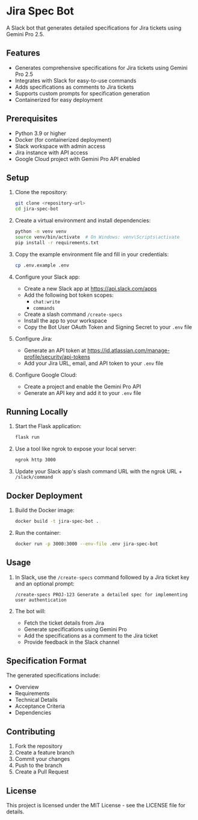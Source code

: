 # Jira Spec Bot

A Slack bot that generates detailed specifications for Jira tickets using Gemini Pro 2.5.

## Features

- Generates comprehensive specifications for Jira tickets using Gemini Pro 2.5
- Integrates with Slack for easy-to-use commands
- Adds specifications as comments to Jira tickets
- Supports custom prompts for specification generation
- Containerized for easy deployment

## Prerequisites

- Python 3.9 or higher
- Docker (for containerized deployment)
- Slack workspace with admin access
- Jira instance with API access
- Google Cloud project with Gemini Pro API enabled

## Setup

1. Clone the repository:
   ```bash
   git clone <repository-url>
   cd jira-spec-bot
   ```

2. Create a virtual environment and install dependencies:
   ```bash
   python -m venv venv
   source venv/bin/activate  # On Windows: venv\Scripts\activate
   pip install -r requirements.txt
   ```

3. Copy the example environment file and fill in your credentials:
   ```bash
   cp .env.example .env
   ```

4. Configure your Slack app:
   - Create a new Slack app at https://api.slack.com/apps
   - Add the following bot token scopes:
     - `chat:write`
     - `commands`
   - Create a slash command `/create-specs`
   - Install the app to your workspace
   - Copy the Bot User OAuth Token and Signing Secret to your `.env` file

5. Configure Jira:
   - Generate an API token at https://id.atlassian.com/manage-profile/security/api-tokens
   - Add your Jira URL, email, and API token to your `.env` file

6. Configure Google Cloud:
   - Create a project and enable the Gemini Pro API
   - Generate an API key and add it to your `.env` file

## Running Locally

1. Start the Flask application:
   ```bash
   flask run
   ```

2. Use a tool like ngrok to expose your local server:
   ```bash
   ngrok http 3000
   ```

3. Update your Slack app's slash command URL with the ngrok URL + `/slack/command`

## Docker Deployment

1. Build the Docker image:
   ```bash
   docker build -t jira-spec-bot .
   ```

2. Run the container:
   ```bash
   docker run -p 3000:3000 --env-file .env jira-spec-bot
   ```

## Usage

1. In Slack, use the `/create-specs` command followed by a Jira ticket key and an optional prompt:
   ```
   /create-specs PROJ-123 Generate a detailed spec for implementing user authentication
   ```

2. The bot will:
   - Fetch the ticket details from Jira
   - Generate specifications using Gemini Pro
   - Add the specifications as a comment to the Jira ticket
   - Provide feedback in the Slack channel

## Specification Format

The generated specifications include:
- Overview
- Requirements
- Technical Details
- Acceptance Criteria
- Dependencies

## Contributing

1. Fork the repository
2. Create a feature branch
3. Commit your changes
4. Push to the branch
5. Create a Pull Request

## License

This project is licensed under the MIT License - see the LICENSE file for details. 